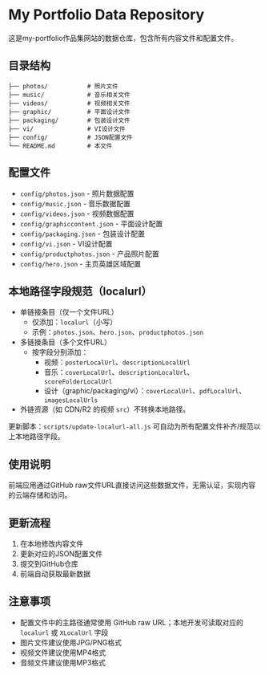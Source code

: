 # My Portfolio Data Repository

这是my-portfolio作品集网站的数据仓库，包含所有内容文件和配置文件。

## 目录结构

```
├── photos/           # 照片文件
├── music/            # 音乐相关文件
├── videos/           # 视频相关文件
├── graphic/          # 平面设计文件
├── packaging/        # 包装设计文件
├── vi/               # VI设计文件
├── config/           # JSON配置文件
└── README.md         # 本文件
```

## 配置文件

- `config/photos.json` - 照片数据配置
- `config/music.json` - 音乐数据配置
- `config/videos.json` - 视频数据配置
- `config/graphiccontent.json` - 平面设计配置
- `config/packaging.json` - 包装设计配置
- `config/vi.json` - VI设计配置
- `config/productphotos.json` - 产品照片配置
- `config/hero.json` - 主页英雄区域配置

## 本地路径字段规范（localurl）

- 单链接条目（仅一个文件URL）
  - 仅添加：`localurl`（小写）
  - 示例：`photos.json`、`hero.json`、`productphotos.json`
- 多链接条目（多个文件URL）
  - 按字段分别添加：
    - 视频：`posterLocalUrl`、`descriptionLocalUrl`
    - 音乐：`coverLocalUrl`、`descriptionLocalUrl`、`scoreFolderLocalUrl`
    - 设计（graphic/packaging/vi）：`coverLocalUrl`、`pdfLocalUrl`、`imagesLocalUrls`
- 外链资源（如 CDN/R2 的视频 `src`）不转换本地路径。

更新脚本：`scripts/update-localurl-all.js` 可自动为所有配置文件补齐/规范以上本地路径字段。

## 使用说明

前端应用通过GitHub raw文件URL直接访问这些数据文件，无需认证，实现内容的云端存储和访问。

## 更新流程

1. 在本地修改内容文件
2. 更新对应的JSON配置文件
3. 提交到GitHub仓库
4. 前端自动获取最新数据

## 注意事项

- 配置文件中的主路径通常使用 GitHub raw URL；本地开发可读取对应的 `localurl` 或 `XLocalUrl` 字段
- 图片文件建议使用JPG/PNG格式
- 视频文件建议使用MP4格式
- 音频文件建议使用MP3格式
